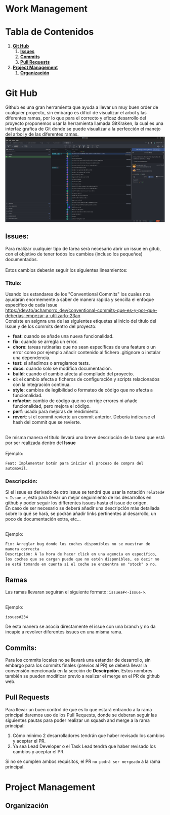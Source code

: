 # Work Management

# Tabla de Contenidos
1. [**Git Hub**](#git-hub)
    1. [**Issues**](#issues)
    1. [**Commits**](#commits)
    1. [**Pull Requests**](#pull-requests)
2. [**Project Management**](#project-management)
    1. [**Organización**](#issues)
# Git Hub
Github es una gran herramienta que ayuda a llevar un muy buen order de cualquier proyecto, sin embargo es dificil de visualizar el arbol y las diferentes ramas, por lo que para el correcto y eficaz desarrollo del proyecto proponemos usar la herramienta llamada GitKraken, la cual es una interfaz grafica de Git donde se puede visualizar a la perfección el manejo del arbol y de las diferentes ramas. <br>
![git-kraken]('../../img/git-kraken.png) 

## Issues:
Para realizar cualquier tipo de tarea será necesario abrir un issue en gitub, con el objetivo de tener todos los cambios (incluso los pequeños) documentados. <br> <br>
Estos cambios deberán seguir los siguientes lineamientos:

### **Titulo:** <br>
Usando los estandares de los "Conventional Commits" los cuales nos ayudarán enormemente a saber de manera rapida y sencilla el enfoque especifico de cada Issue
<br> https://dev.to/achamorro_dev/conventional-commits-que-es-y-por-que-deberias-empezar-a-utilizarlo-23an <br>
Consiste en asignra una de las siguientes etiquetas al inicio del titulo del Issue y de los commits dentro del proyecto:
- **feat**: cuando se añade una nueva funcionalidad.
- **fix**: cuando se arregla un error.
- **chore**: tareas rutinarias que no sean específicas de una feature o un error como por ejemplo añadir contenido al fichero .gitignore o instalar una dependencia.
- **test**: si añadimos o arreglamos tests.
- **docs**: cuando solo se modifica documentación.
- **build**: cuando el cambio afecta al compilado del proyecto.
- **ci**: el cambio afecta a ficheros de configuración y scripts relacionados con la integración continua.
- **style**: cambios de legibilidad o formateo de código que no afecta a funcionalidad.
- **refactor**: cambio de código que no corrige errores ni añade funcionalidad, pero mejora el código.
- **perf**: usado para mejoras de rendimiento.
- **revert**: si el commit revierte un commit anterior. Debería indicarse el hash del commit que se revierte. <br><br>

De misma manera el titulo llevará una breve descripción de la tarea que está por ser realizada dentro del **Issue** <br> <br>
Ejemplo:
                        
    Feat: Implementar botón para iniciar el proceso de compra del automovil.

### **Descripción:** <br>
Si el issue es derivado de otro issue se tendrá que usar la notación `related#<-Issue->`, esto para llevar un mejor seguimiento de los desarrollos en github y poder seguir los differentes issues hasta el issue de origen. <br> 
En caso de ser necesario se deberá añadir una descripción más detallada sobre lo qué se hará, se podrán añadir links pertinentes al desarrollo, un poco de documentación extra, etc...<br> <br>

Ejemplo:
                        
    Fix: Arreglar bug donde los coches disponibles no se muestran de manera correcta   
    Descripción: A la hora de hacer click en una agencia en especifico, los coches que se cargan puede que no estén disponibles, es decir no se está tomando en cuenta si el coche se encuentra en "stock" o no.
## Ramas
Las ramas llevaran seguirán el siguiente formato: `issues#<-Issue->`.<br> <br>

Ejemplo:
                        
    issues#234

De esta manera se asocia directamente el issue con una branch y no da incapie a revolver diferentes issues en una misma rama.
## Commits:
Para los commits locales no se llevará una estandar de desarrollo, sin embargo para los commits finales (previos al PR) se deberá llevar la convensión mencionada en la sección de **Descirpción**. Estos nombres también se pueden modificar previo a realizar el merge en el PR de github web.

## Pull Requests
Para llevar un buen control de que es lo que estará entrando a la rama principal daremos uso de los Pull Requests, donde se deberan seguir las siguientes pautas para poder realizar un squash and merge a la rama principal:
1. Cómo minimo 2 desarrolladores tendrán que haber revisado los cambios y aceptar el PR.
2. Ya sea Lead Developer o el Task Lead tendrá que haber revisado los cambios y aceptar el PR. <br>

Si no se cumplen ambos requisitos, el PR `no podrá ser mergeado` a la rama principal.

# Project Management

## Organización